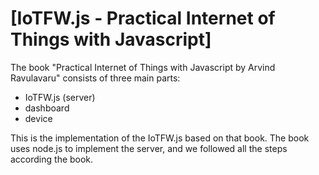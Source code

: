 # [IoTFW.js - Practical Internet of Things with Javascript]

The book "Practical Internet of Things with Javascript by Arvind Ravulavaru" consists of three main parts:
* IoTFW.js (server)
* dashboard
* device

This is the implementation of the IoTFW.js based on that book.
The book uses node.js to implement the server, and we followed all the steps according the book.
